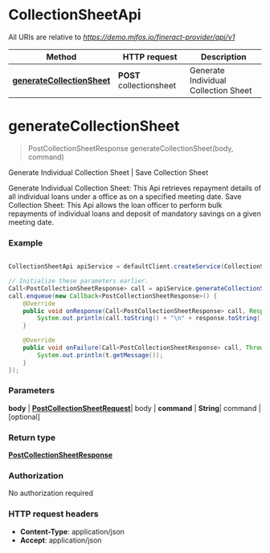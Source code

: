 # CollectionSheetApi

All URIs are relative to *https://demo.mifos.io/fineract-provider/api/v1*

Method | HTTP request | Description
------------- | ------------- | -------------
[**generateCollectionSheet**](CollectionSheetApi.md#generateCollectionSheet) | **POST** collectionsheet | Generate Individual Collection Sheet | Save Collection Sheet


<a name="generateCollectionSheet"></a>
# **generateCollectionSheet**
> PostCollectionSheetResponse generateCollectionSheet(body, command)

Generate Individual Collection Sheet | Save Collection Sheet

Generate Individual Collection Sheet:  This Api retrieves repayment details of all individual loans under a office as on a specified meeting date.  Save Collection Sheet:  This Api allows the loan officer to perform bulk repayments of individual loans and deposit of mandatory savings on a given meeting date.

### Example
```java

CollectionSheetApi apiService = defaultClient.createService(CollectionSheetApi.class);

// Initialize these parameters earlier.
Call<PostCollectionSheetResponse> call = apiService.generateCollectionSheet(body, command);
call.enqueue(new Callback<PostCollectionSheetResponse>() {
    @Override
    public void onResponse(Call<PostCollectionSheetResponse> call, Response<PostCollectionSheetResponse> response) {
        System.out.println(call.toString() + "\n" + response.toString());
    }

    @Override
    public void onFailure(Call<PostCollectionSheetResponse> call, Throwable t) {
        System.out.println(t.getMessage());
    }
});

```

### Parameters

 **body** | [**PostCollectionSheetRequest**](PostCollectionSheetRequest.md)| body |
 **command** | **String**| command | [optional]

### Return type

[**PostCollectionSheetResponse**](PostCollectionSheetResponse.md)

### Authorization

No authorization required

### HTTP request headers

 - **Content-Type**: application/json
 - **Accept**: application/json

